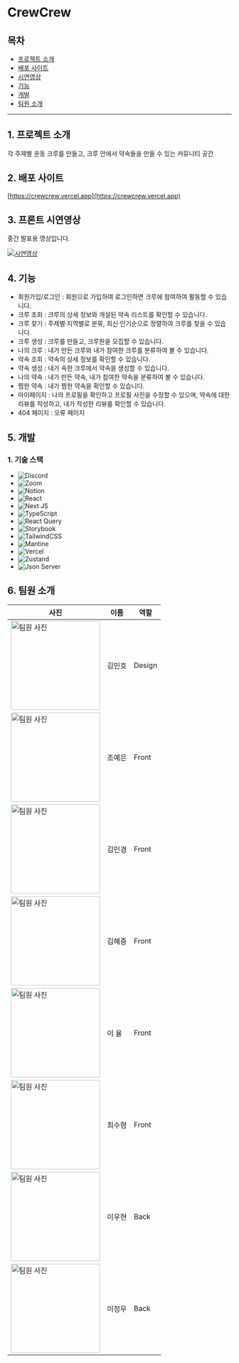 # CrewCrew

## 목차

- [프로젝트 소개](#프로젝트-소개)
- [배포 사이트](#배포-사이트)
- [시연영상](#시연영상)
- [기능](#기능)
- [개발](#개발)
- [팀원 소개](#팀원-소개)

-----

## 1. 프로젝트 소개

각 주제별 운동 크루를 만들고, 크루 안에서 약속들을 만들 수 있는 커뮤니티 공간

## 2. 배포 사이트

[https://crewcrew.vercel.app](https://crewcrew.vercel.app)

## 3. 프론트 시연영상

중간 발표용 영상입니다.

[![시연영상](https://clover-cub-62d.notion.site/image/https%3A%2F%2Fprod-files-secure.s3.us-west-2.amazonaws.com%2F82cafa30-a400-4112-a79e-fcb2cdcfcca7%2Fda717920-1ee3-4fa5-b4eb-1b20b2df8358%2Fimage.png?table=block&id=279153bc-9cf1-4f91-934f-7624127d1cf6&spaceId=82cafa30-a400-4112-a79e-fcb2cdcfcca7&width=1420&userId=&cache=v2)](https://www.youtube.com/watch?v=GRH7m7tC78Q)

## 4. 기능

- 회원가입/로그인 : 회원으로 가입하여 로그인하면 크루에 참여하여 활동할 수 있습니다.
- 크루 조회 : 크루의 상세 정보와 개설된 약속 리스트를 확인할 수 있습니다.
- 크루 찾기 : 주제별·지역별로 분류, 최신·인기순으로 정렬하여 크루를 찾을 수 있습니다.
- 크루 생성 : 크루를 만들고, 크루원을 모집할 수 있습니다.
- 나의 크루 : 내가 만든 크루와 내가 참여한 크루를 분류하여 볼 수 있습니다.
- 약속 조회 : 약속의 상세 정보를 확인할 수 있습니다.
- 약속 생성 : 내가 속한 크루에서 약속을 생성할 수 있습니다.
- 나의 약속 : 내가 만든 약속, 내가 참여한 약속을 분류하여 볼 수 있습니다.
- 찜한 약속 : 내가 찜한 약속을 확인할 수 있습니다.
- 마이페이지 : 나의 프로필을 확인하고 프로필 사진을 수정할 수 있으며, 약속에 대한 리뷰를 작성하고, 내가 작성한 리뷰를 확인할 수 있습니다.
- 404 페이지 : 오류 페이지

## 5. 개발

### 1. 기술 스택

- ![Discord](https://img.shields.io/badge/Discord-%235865F2.svg?style=for-the-badge&logo=discord&logoColor=white)
- ![Zoom](https://img.shields.io/badge/Zoom-2D8CFF?style=for-the-badge&logo=zoom&logoColor=white)
- ![Notion](https://img.shields.io/badge/Notion-%23000000.svg?style=for-the-badge&logo=notion&logoColor=white)
- ![React](https://img.shields.io/badge/react-%2320232a.svg?style=for-the-badge&logo=react&logoColor=%2361DAFB)
- ![Next JS](https://img.shields.io/badge/Next-black?style=for-the-badge&logo=next.js&logoColor=white)
- ![TypeScript](https://img.shields.io/badge/typescript-%23007ACC.svg?style=for-the-badge&logo=typescript&logoColor=white)
- ![React Query](https://img.shields.io/badge/-React%20Query-FF4154?style=for-the-badge&logo=react%20query&logoColor=white)
- ![Storybook](https://img.shields.io/badge/-Storybook-FF4785?style=for-the-badge&logo=storybook&logoColor=white)
- ![TailwindCSS](https://img.shields.io/badge/tailwindcss-%2338B2AC.svg?style=for-the-badge&logo=tailwind-css&logoColor=white)
- ![Mantine](https://img.shields.io/badge/Mantine-ffffff?style=for-the-badge&logo=Mantine&logoColor=339af0)
- ![Vercel](https://img.shields.io/badge/vercel-%23000000.svg?style=for-the-badge&logo=vercel&logoColor=white)
- ![Zustand](https://img.shields.io/badge/ZUSTAND-654e48?style=for-the-badge&logo=ZUSTAND&logoColor=654e48)
- ![Json Server](https://img.shields.io/badge/JSON_SERVER-000?style=for-the-badge&logo=JSON_SERVER&logoColor=white)

## 6. 팀원 소개

| 사진 | 이름 | 역할 |
| --- | --- | --- |
| <img src="https://clover-cub-62d.notion.site/image/https%3A%2F%2Fprod-files-secure.s3.us-west-2.amazonaws.com%2F82cafa30-a400-4112-a79e-fcb2cdcfcca7%2Fff7d1819-9452-4c81-b092-8c8344cae90a%2F18ddaf9945a4f108-sticker_2.png?table=block&id=29b8dc59-f698-40db-aa67-ae4754288d4b&spaceId=82cafa30-a400-4112-a79e-fcb2cdcfcca7&width=1000&userId=&cache=v2" width="200" height="200" alt="팀원 사진"> | 김민호 | Design |
| <img src="https://clover-cub-62d.notion.site/image/https%3A%2F%2Fprod-files-secure.s3.us-west-2.amazonaws.com%2F82cafa30-a400-4112-a79e-fcb2cdcfcca7%2Fd6d244d8-1908-44af-b56b-a5ea590cf769%2FKakaoTalk_20241120_173848138.png?table=block&id=8dfb8ab9-db22-4a82-b902-608a9b867126&spaceId=82cafa30-a400-4112-a79e-fcb2cdcfcca7&width=1420&userId=&cache=v2" width="200" height="200" alt="팀원 사진"> | 조예은 | Front |
| <img src="https://clover-cub-62d.notion.site/image/https%3A%2F%2Fprod-files-secure.s3.us-west-2.amazonaws.com%2F82cafa30-a400-4112-a79e-fcb2cdcfcca7%2Fbeb19156-5888-4e36-a390-3c8533951527%2FKakaoTalk_20241120_173442483.png?table=block&id=54d8abeb-c56f-4956-9fbe-c6e5b9ff8d6f&spaceId=82cafa30-a400-4112-a79e-fcb2cdcfcca7&width=1420&userId=&cache=v2" width="200" height="200" alt="팀원 사진"> | 김민경 | Front |
| <img src="https://clover-cub-62d.notion.site/image/https%3A%2F%2Fprod-files-secure.s3.us-west-2.amazonaws.com%2F82cafa30-a400-4112-a79e-fcb2cdcfcca7%2F0a1b2c0b-6607-43a0-9c26-79644a35ab24%2FKakaoTalk_20241120_173442858.png?table=block&id=53bd4a9c-c5a2-4735-b637-7a3541ca782f&spaceId=82cafa30-a400-4112-a79e-fcb2cdcfcca7&width=1420&userId=&cache=v2" width="200" height="200" alt="팀원 사진"> | 김혜중 | Front |
| <img src="https://clover-cub-62d.notion.site/image/https%3A%2F%2Fprod-files-secure.s3.us-west-2.amazonaws.com%2F82cafa30-a400-4112-a79e-fcb2cdcfcca7%2F12dc31b4-2ba3-4a74-a5a3-b9ab8c2e4258%2FKakaoTalk_20241122_212704765.png?table=block&id=9f5243c0-6bbb-4190-a11a-237af336763e&spaceId=82cafa30-a400-4112-a79e-fcb2cdcfcca7&width=1420&userId=&cache=v2" width="200" height="200" alt="팀원 사진"> | 이 율 | Front |
| <img src="https://clover-cub-62d.notion.site/image/https%3A%2F%2Fprod-files-secure.s3.us-west-2.amazonaws.com%2F82cafa30-a400-4112-a79e-fcb2cdcfcca7%2Fe8ce8b95-07d6-47e3-9a4e-431d7a6259d6%2FKakaoTalk_20241120_174036131.png?table=block&id=df18880b-4ae1-4d4b-9213-8a7ef31ed6e1&spaceId=82cafa30-a400-4112-a79e-fcb2cdcfcca7&width=1420&userId=&cache=v2" width="200" height="200" alt="팀원 사진"> | 최수형 | Front |
| <img src="https://clover-cub-62d.notion.site/image/https%3A%2F%2Fprod-files-secure.s3.us-west-2.amazonaws.com%2F82cafa30-a400-4112-a79e-fcb2cdcfcca7%2F07c5131c-b450-482e-af49-861f7cf39abe%2FIMG_3882.jpg?table=block&id=01b4b865-07c1-4f64-9c55-13efab48148e&spaceId=82cafa30-a400-4112-a79e-fcb2cdcfcca7&width=840&userId=&cache=v2" width="200" height="200" alt="팀원 사진"> | 이우현 | Back |
| <img src="https://clover-cub-62d.notion.site/image/https%3A%2F%2Fprod-files-secure.s3.us-west-2.amazonaws.com%2F82cafa30-a400-4112-a79e-fcb2cdcfcca7%2F478e2fc2-0073-4045-9dea-d8e770d38b58%2FIMG_0256.png?table=block&id=be503692-6ecb-4ffb-a6aa-050ba61d38e3&spaceId=82cafa30-a400-4112-a79e-fcb2cdcfcca7&width=1420&userId=&cache=v2" width="200" height="200" alt="팀원 사진"> | 이정우 | Back |
